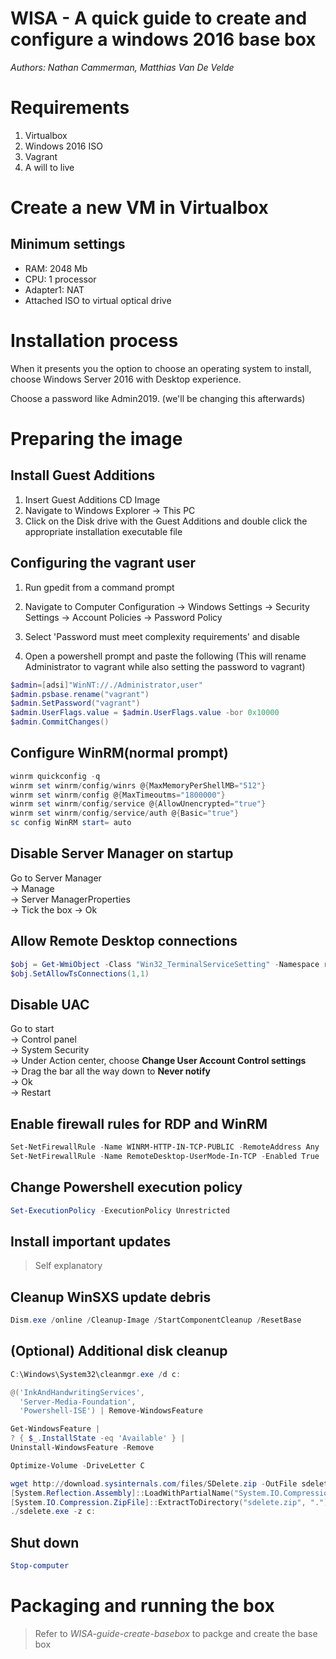 # WISA - A quick guide to create and configure a windows 2016 base box
*Authors: Nathan Cammerman, Matthias Van De Velde*

# Requirements
1. Virtualbox
2. Windows 2016 ISO
3. Vagrant
4. A will to live


# Create a new VM in Virtualbox
## Minimum settings  
* RAM: 2048 Mb  
* CPU: 1 processor  
* Adapter1: NAT  
* Attached ISO to virtual optical drive  

# Installation process
When it presents you the option to choose an operating system to install, choose Windows Server 2016 with Desktop experience.  

Choose a password like Admin2019. (we'll be changing this afterwards)  

# Preparing the image
## Install Guest Additions
1. Insert Guest Additions CD Image
2. Navigate to Windows Explorer -> This PC
3. Click on the Disk drive with the Guest Additions and double click the appropriate installation executable file

## Configuring the vagrant user
1. Run gpedit from a command prompt
2. Navigate to Computer Configuration -> Windows Settings -> Security Settings -> Account Policies -> Password Policy
3. Select 'Password must meet complexity requirements' and disable

4. Open a powershell prompt and paste the following (This will rename Administrator to vagrant while also setting the password to vagrant)

```Powershell
$admin=[adsi]"WinNT://./Administrator,user"
$admin.psbase.rename("vagrant")
$admin.SetPassword("vagrant")
$admin.UserFlags.value = $admin.UserFlags.value -bor 0x10000
$admin.CommitChanges()
```

## Configure WinRM(normal prompt)
```Powershell
winrm quickconfig -q
winrm set winrm/config/winrs @{MaxMemoryPerShellMB="512"}
winrm set winrm/config @{MaxTimeoutms="1800000"}
winrm set winrm/config/service @{AllowUnencrypted="true"}
winrm set winrm/config/service/auth @{Basic="true"}
sc config WinRM start= auto
```

## Disable Server Manager on startup
Go to Server Manager  
-> Manage  
-> Server ManagerProperties  
-> Tick the box
-> Ok

## Allow Remote Desktop connections
```Powershell
$obj = Get-WmiObject -Class "Win32_TerminalServiceSetting" -Namespace root\cimv2\terminalservices
$obj.SetAllowTsConnections(1,1)
```

## Disable UAC
Go to start  
-> Control panel  
-> System Security   
-> Under Action center, choose **Change User Account Control settings**  
-> Drag the bar all the way down to **Never notify**  
-> Ok  
-> Restart

## Enable firewall rules for RDP and WinRM
```Powershell
Set-NetFirewallRule -Name WINRM-HTTP-IN-TCP-PUBLIC -RemoteAddress Any
Set-NetFirewallRule -Name RemoteDesktop-UserMode-In-TCP -Enabled True
```

## Change Powershell execution policy
```Powershell
Set-ExecutionPolicy -ExecutionPolicy Unrestricted
```

## Install important updates
> Self explanatory

## Cleanup WinSXS update debris
```Powershell
Dism.exe /online /Cleanup-Image /StartComponentCleanup /ResetBase
```

## (Optional) Additional disk cleanup
```Powershell
C:\Windows\System32\cleanmgr.exe /d c:

@('InkAndHandwritingServices',
  'Server-Media-Foundation',
  'Powershell-ISE') | Remove-WindowsFeature

Get-WindowsFeature | 
? { $_.InstallState -eq 'Available' } | 
Uninstall-WindowsFeature -Remove

Optimize-Volume -DriveLetter C

wget http://download.sysinternals.com/files/SDelete.zip -OutFile sdelete.zip
[System.Reflection.Assembly]::LoadWithPartialName("System.IO.Compression.FileSystem")
[System.IO.Compression.ZipFile]::ExtractToDirectory("sdelete.zip", ".") 
./sdelete.exe -z c:
```

## Shut down
```Powershell
Stop-computer
```

# Packaging and running the box
> Refer to *WISA-guide-create-basebox* to packge and create the base box



